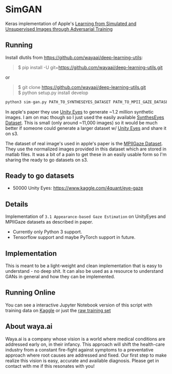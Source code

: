 # SimGAN
Keras implementation of Apple's [Learning from Simulated and Unsupervised Images through Adversarial Training](https://arxiv.org/pdf/1612.07828v1.pdf)

## Running

Install dlutils from https://github.com/wayaai/deep-learning-utils:

> $ pip install -U git+https://github.com/wayaai/deep-learning-utils.git  

or  

> $ git clone https://github.com/wayaai/deep-learning-utils.git  
> $ python setup.py install develop


```python
python3 sim-gan.py PATH_TO_SYNTHESEYES_DATASET PATH_TO_MPII_GAZE_DATASET
```

In apple's paper they use [Unity Eyes](http://www.cl.cam.ac.uk/research/rainbow/projects/unityeyes/) to generate ~1.2 million synthetic images. I am on mac though so I just used the easily available [SynthesEyes Dataset](https://www.cl.cam.ac.uk/research/rainbow/projects/syntheseyes/). This is small (only around ~11,000 images) so it would be much better if someone could generate a larger dataset w/ [Unity Eyes](http://www.cl.cam.ac.uk/research/rainbow/projects/unityeyes/) and share it on s3.

The dataset of real image's used in apple's paper is the [MPIIGaze Dataset](https://www.mpi-inf.mpg.de/departments/computer-vision-and-multimodal-computing/research/gaze-based-human-computer-interaction/appearance-based-gaze-estimation-in-the-wild-mpiigaze/). They use the normalized images provided in this dataset which are stored in matlab files. It was a bit of a pain to get these in an easily usable form so I'm sharing the ready to go datasets on s3.

## Ready to go datasets
* 50000 Unity Eyes: https://www.kaggle.com/4quant/eye-gaze

## Details
Implementation of `3.1 Appearance-based Gaze Estimation` on UnityEyes and MPIIGaze datasets as described in paper.

* Currently only Python 3 support.
* Tensorflow support and maybe PyTorch support in future.

## Implementation
This is meant to be a light-weight and clean implementation that is easy to understand - no deep shit. It can also be used as a resource to understand GANs in general and how they can be implemented.

## Running Online

You can see a interactive Jupyter Notebook version of this script with training data on [Kaggle](https://www.kaggle.com/kmader/d/4quant/eye-gaze/simgan-notebook/) or just the [raw training set](https://www.kaggle.com/4quant/eye-gaze)

## About waya.ai
Waya.ai is a company whose vision is a world where medical conditions are addressed early on, in their infancy. This approach will shift the health-care industry from a constant fire-fight against symptoms to a preventative approach where root causes are addressed and fixed. Our first step to make realize this vision is easy, accurate and available diagnosis. Please get in contact with me if this resonates with you!
